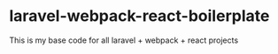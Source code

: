 # laravel-webpack-react-boilerplate
This is my base code for all laravel + webpack  + react  projects